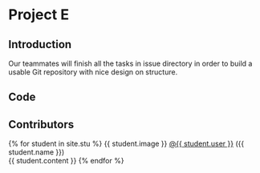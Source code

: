 # Project E

## Introduction
Our teammates will finish all the tasks in issue directory in order to build a usable
Git repository with nice design on structure.
## Code

## Contributors
{% for student in site.stu %}
  {{ student.image }} <a href= "http://github.com/{{ student.user }}">@{{ student.user }}</a> ({{ student.name }})\
  {{ student.content }}
{% endfor %}
